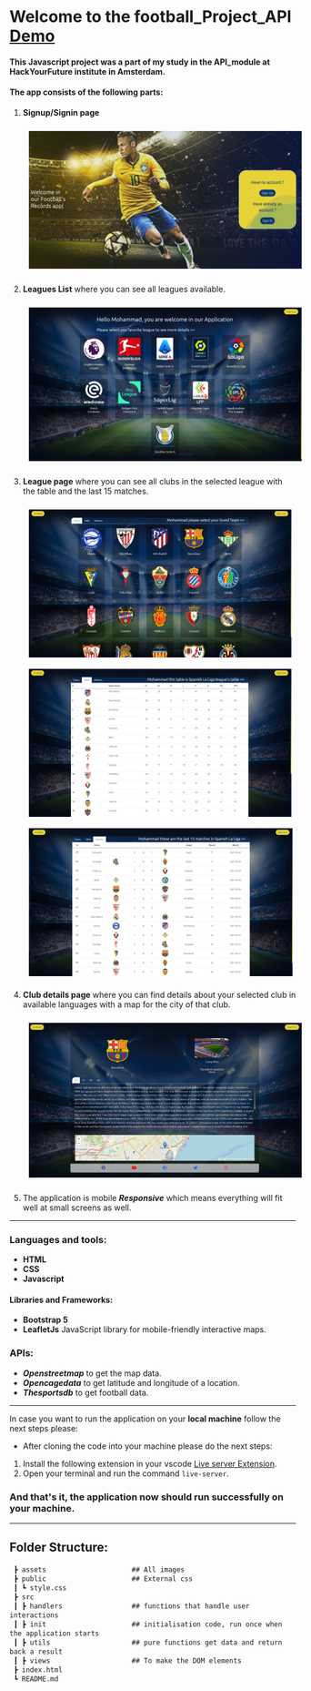 # Welcome to the football_Project_API [Demo](https://mohammadalnajar.github.io/football_Project_API/)

#### This Javascript project was a part of my study in the API_module at HackYourFuture institute in Amsterdam.

#### The app consists of the following parts:

1. **Signup/Signin page** 

    <img src='assets/Signup_signin_page.png' style="margin:10px">
   
2. **Leagues List** where you can see all leagues available.
   
   <img src='assets/leaguesList.png' style="margin:10px">

3. **League page** where you can see all clubs in the selected league with the
   table and the last 15 matches.

    <div style="display: flex; flex-wrap:wrap">
      <img src='assets/clubs_list.png' style="max-width=450px; height:260px;margin:10px">
      <img src='assets/league_table.png'style="width=450px; height:260px;margin:10px">
      <img src='assets/league_matches.png'style="width=300px; height:260px;margin:10px">
    </div>
      
4. **Club details page** where you can find details about your selected club in
   available languages with a map for the city of that club.

   <img src='assets/details_page.png' style="margin:10px">

5. The application is mobile ***Responsive*** which means everything will fit well at small
   screens as well.

___
### Languages and tools:

- **HTML**
- **CSS**
- **Javascript** 

#### Libraries and Frameworks:

- **Bootstrap 5**
- **LeafletJs** JavaScript library for mobile-friendly interactive maps.


### APIs:

- ***Openstreetmap*** to get the map data.
- ***Opencagedata*** to get latitude and longitude of a location.
- ***Thesportsdb*** to get football data.

___
In case you want to run the application on your **local machine** follow the next steps please:

- After cloning the code into your machine please do the next steps:

1. Install the following extension in your vscode [Live server Extension](https://marketplace.visualstudio.com/items?itemName=ritwickdey.LiveServer).
2. Open your terminal and run the command `live-server`.

### And that's it, the application now should run successfully on your machine.

____

## Folder Structure:

```
 ┣ assets                     ## All images
 ┣ public                     ## External css
 ┃ ┗ style.css
 ┣ src
 ┃ ┣ handlers                 ## functions that handle user interactions
 ┃ ┣ init                     ## initialisation code, run once when the application starts
 ┃ ┣ utils                    ## pure functions get data and return back a result
 ┃ ┣ views                    ## To make the DOM elements
 ┣ index.html
 ┗ README.md
```
